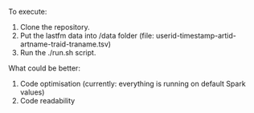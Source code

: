 To execute:
1. Clone the repository.
2. Put the lastfm data into /data folder (file: userid-timestamp-artid-artname-traid-traname.tsv)
3. Run the ./run.sh script.

What could be better:
1. Code optimisation (currently: everything is running on default Spark values)
2. Code readability
